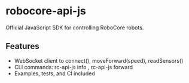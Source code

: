 # robocore-api-js

Official JavaScript SDK for controlling RoboCore robots.

## Features

- WebSocket client to connect(), moveForward(speed), readSensors()
- CLI commands: rc-api-js info <uri>, rc-api-js forward <uri> <speed>
- Examples, tests, and CI included

